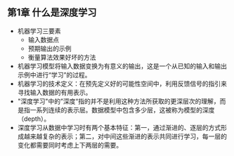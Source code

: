 ## 第1章 什么是深度学习
- 机器学习三要素
	- 输入数据点
	- 预期输出的示例
	- 衡量算法效果好坏的方法
- 机器学习模型将输入数据变换为有意义的输出，这是一个从已知的输入和输出示例中进行“学习”的过程。
- 机器学习的技术定义：在预先定义好的可能性空间中，利用反馈信号的指引来寻找输入数据的有用表示。
- "深度学习"中的”深度“指的并不是利用这种方法所获取的更深层次的理解，而是指一系列连续的表示层。数据模型中包含多少层，这被称为模型的深度（depth）。
- 深度学习从数据中学习时有两个基本特征：第一，通过渐进的、逐层的方式形成越来越复杂的表示；第二，对中间这些渐进的表示共同进行学习，每一层的变化都需要同时考虑上下两层的需要。